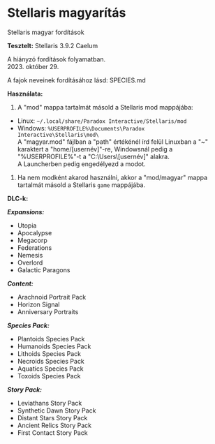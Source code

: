 # Stellaris magyarítás

Stellaris magyar fordítások

**Tesztelt:** Stellaris 3.9.2 Caelum

A hiányzó fordítások folyamatban.<br>
2023. október 29.

A fajok neveinek fordításához lásd: SPECIES.md

**Használata:**

1. A "mod" mappa tartalmát másold a Stellaris mod mappájába:
- Linux: `~/.local/share/Paradox Interactive/Stellaris/mod`
- Windows: `%USERPROFILE%\Documents\Paradox Interactive\Stellaris\mod\`<br>
A "magyar.mod" fájlban a "path" értékénél írd felül Linuxban a "~" karaktert a "home/[usernév]"-re, Windowsnál pedig a "%USERPROFILE%"-t a "C:\Users\\[usernév]" alakra.<br>
A Launcherben pedig engedélyezd a modot.

1. Ha nem modként akarod használni, akkor a "mod/magyar" mappa tartalmát másold a Stellaris `game` mappájába.<br>

**DLC-k:**

***Expansions:***

- Utopia
- Apocalypse
- Megacorp
- Federations
- Nemesis
- Overlord
- Galactic Paragons

***Content:***

- Arachnoid Portrait Pack
- Horizon Signal
- Anniversary Portraits

***Species Pack:***

- Plantoids Species Pack
- Humanoids Species Pack
- Lithoids Species Pack
- Necroids Species Pack
- Aquatics Species Pack
- Toxoids Species Pack

***Story Pack:***

- Leviathans Story Pack
- Synthetic Dawn Story Pack
- Distant Stars Story Pack
- Ancient Relics Story Pack
- First Contact Story Pack
